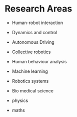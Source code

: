 # Research Areas

- Human-robot interaction
- Dynamics and control
- Autonomous Driving
- Collective robotics
- Human behaviour analysis
- Machine learning
- Robotics systems

- Bio medical science

- physics

- maths
